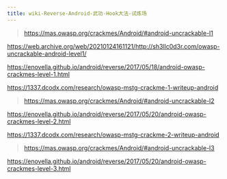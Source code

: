```yaml
---
title: wiki-Reverse-Android-武功-Hook大法-试炼场
---
```





> https://mas.owasp.org/crackmes/Android/#android-uncrackable-l1

https://web.archive.org/web/20210124161121/http://sh3llc0d3r.com/owasp-uncrackable-android-level1/

https://enovella.github.io/android/reverse/2017/05/18/android-owasp-crackmes-level-1.html

https://1337.dcodx.com/research/owasp-mstg-crackme-1-writeup-android



> https://mas.owasp.org/crackmes/Android/#android-uncrackable-l2

https://enovella.github.io/android/reverse/2017/05/20/android-owasp-crackmes-level-2.html

https://1337.dcodx.com/research/owasp-mstg-crackme-2-writeup-android



> https://mas.owasp.org/crackmes/Android/#android-uncrackable-l3



https://enovella.github.io/android/reverse/2017/05/20/android-owasp-crackmes-level-3.html